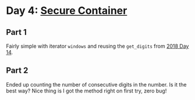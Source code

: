 # Day 4: [Secure Container](https://adventofcode.com/2019/day/4)

## Part 1

Fairly simple with iterator `windows` and reusing the `get_digits` from [2018 Day 14](../../2018/day14/README.md).

## Part 2

Ended up counting the number of consecutive digits in the number. Is it the best way? Nice thing is I got the method right on first try, zero bug!